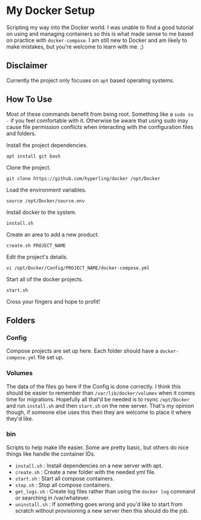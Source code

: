# My Docker Setup
Scripting my way into the Docker world.
I was unable to find a good tutorial on using and managing containers so this is what made sense to me based on practice with `docker-compose`.
I am still new to Docker and am likely to make mistakes, but you're welcome to learn with me. ;)

## Disclaimer
Currently the project only focuses on `apt` based operating systems.

## How To Use
Most of these commands benefit from being root. Something like a `sudo su -` if you feel comfortable with it.
Otherwise be aware that using sudo may cause file permission conflicts when interacting with the configuration files and folders.

Install the project dependencies.
```
apt install git bash
```

Clone the project.
```
git clone https://github.com/hyperling/docker /opt/Docker
```

Load the environment variables.
```
source /opt/Docker/source.env
```

Install docker to the system.
```
install.sh
```

Create an area to add a new product.
```
create.sh PROJECT_NAME
```

Edit the project's details.
```
vi /opt/Docker/Config/PROJECT_NAME/docker-compose.yml
```

Start all of the docker projects.
```
start.sh
```

Cross your fingers and hope to profit!

## Folders

### Config
Compose projects are set up here. Each folder should have a `docker-compose.yml` file set up.

### Volumes
The data of the files go here if the Config is done correctly.
I think this should be easier to remember than `/var/lib/docker/volumes` when it comes time for migrations.
Hopefully all that'd be needed is to rsync `/opt/Docker` and run `install.sh` and then `start.sh` on the new server.
That's my opinion though, if someone else uses this then they are welcome to place it where they'd like.

### bin
Scripts to help make life easier. Some are pretty basic, but others do nice things like handle the container IDs.
* `install.sh` : Install dependencies on a new server with apt.
* `create.sh` : Create a new folder with the needed yml file.
* `start.sh` : Start all compose containers.
* `stop.sh` : Stop all compose containers.
* `get_logs.sh` : Create log files rather than using the `docker log` command or searching in /var/whatever.
* `uninstall.sh` : If something goes wrong and you'd like to start from scratch without provisioning a new server then this should do the job.
